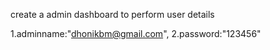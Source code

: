 create a admin dashboard to perform user details

<!-- login page inputs -->
1.adminname:"dhonikbm@gmail.com",
2.password:"123456"